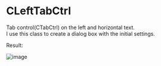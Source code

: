 # CLeftTabCtrl
Tab control(CTabCtrl) on the left and horizontal text. <br>
I use this class to create a dialog box with the initial settings.

Result:

![image](https://user-images.githubusercontent.com/48221009/206875302-8a2ba883-c930-4e6b-8551-25a4c49a851c.png)

